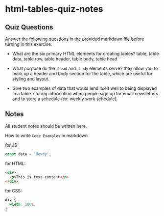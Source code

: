 # html-tables-quiz-notes

## Quiz Questions

Answer the following questions in the provided markdown file before turning in this exercise:

- What are the six primary HTML elements for creating tables?
  table, table data, table row, table header, table body, table head

- What purpose do the `thead` and `tbody` elements serve?
  they allow you to mark up a header and body section for the table, which are useful for styling and layout.

- Give two examples of data that would lend itself well to being displayed in a table.
  storing information when people sign up for email newsletters and to store a schedule (ex: weekly work schedule).

## Notes

All student notes should be written here.

How to write `Code Examples` in markdown

for JS:

```javascript
const data = 'Howdy';
```

for HTML:

```html
<div>
  <p>This is text content</p>
</div>
```

for CSS:

```css
div {
  width: 100%;
}
```
